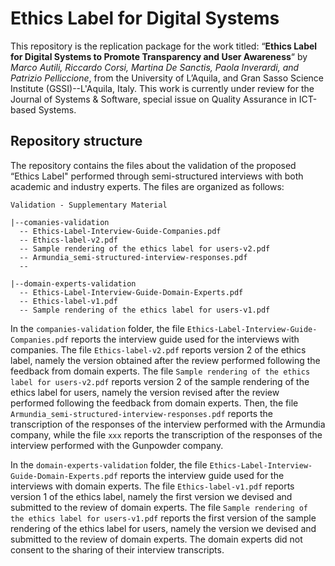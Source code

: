# Ethics Label for Digital Systems
This repository is the replication package for the work titled: “**Ethics Label for Digital Systems to Promote Transparency and User Awareness**“ by *Marco Autili, Riccardo Corsi, Martina De Sanctis, Paola Inverardi, and Patrizio Pelliccione*, from the University of L’Aquila, and Gran Sasso Science Institute (GSSI)--L'Aquila, Italy. This work is currently under review for the Journal of Systems & Software, special issue on Quality Assurance in ICT-based Systems.

## Repository structure
The repository contains the files about the validation of the proposed “Ethics Label" performed through semi-structured interviews with both academic and industry experts. The files are organized as follows:

```
Validation - Supplementary Material

|--comanies-validation
  -- Ethics-Label-Interview-Guide-Companies.pdf 
  -- Ethics-label-v2.pdf
  -- Sample rendering of the ethics label for users-v2.pdf 
  -- Armundia_semi-structured-interview-responses.pdf
  -- 

|--domain-experts-validation
  -- Ethics-Label-Interview-Guide-Domain-Experts.pdf
  -- Ethics-label-v1.pdf
  -- Sample rendering of the ethics label for users-v1.pdf
```

In the ```companies-validation``` folder, the file ```Ethics-Label-Interview-Guide-Companies.pdf``` reports the interview guide used for the interviews with companies. The file ```Ethics-label-v2.pdf``` reports version 2 of the ethics label, namely the version obtained after the review performed following the feedback from domain experts.
The file ```Sample rendering of the ethics label for users-v2.pdf``` reports version 2 of the sample rendering of the ethics label for users, namely the version revised after the review performed following the feedback from domain experts. Then, the file ```Armundia_semi-structured-interview-responses.pdf``` reports the transcription of the responses of the interview performed with the Armundia company, while the file ```xxx``` reports the transcription of the responses of the interview performed with the Gunpowder company.


In the ```domain-experts-validation``` folder, the file ```Ethics-Label-Interview-Guide-Domain-Experts.pdf``` reports the interview guide used for the interviews with domain experts. The file ```Ethics-label-v1.pdf``` reports version 1 of the ethics label, namely the first version we devised and submitted to the review of domain experts.
The file ```Sample rendering of the ethics label for users-v1.pdf``` reports the first version of the sample rendering of the ethics label for users, namely the version we devised and submitted to the review of domain experts. The domain experts did not consent to the sharing of their interview transcripts.
